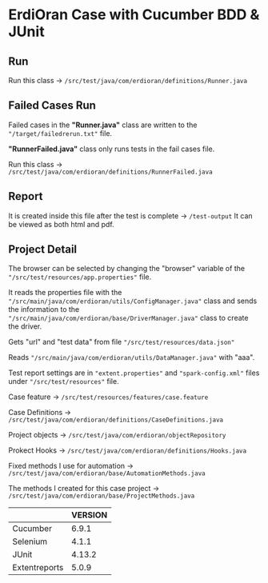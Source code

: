 
<b> <h1>   ErdiOran Case with Cucumber BDD & JUnit  </h1> </b> 

## Run 
 Run this class -> `/src/test/java/com/erdioran/definitions/Runner.java`

## Failed Cases Run
Failed cases in the <b>"Runner.java"</b> class are written to the `"/target/failedrerun.txt"` file.

<b>"RunnerFailed.java"</b> class only runs tests in the fail cases file.

Run this class -> `/src/test/java/com/erdioran/definitions/RunnerFailed.java`

## Report 
It is created inside this file after the test is complete -> `/test-output`
It can be viewed as both html and pdf.

## Project Detail
The browser can be selected by changing the "browser" variable of the `"/src/test/resources/app.properties"` file.

It reads the properties file with the `"/src/main/java/com/erdioran/utils/ConfigManager.java"` class and sends the information to the `"/src/main/java/com/erdioran/base/DriverManager.java"` class to create the driver.

Gets "url" and "test data" from file `"/src/test/resources/data.json"` 

Reads `"/src/main/java/com/erdioran/utils/DataManager.java"` with "aaa".

Test report settings are in `"extent.properties"` and `"spark-config.xml"` files under `"/src/test/resources"` file.

Case feature -> `/src/test/resources/features/case.feature`

Case Definitions -> `/src/test/java/com/erdioran/definitions/CaseDefinitions.java`

Project objects -> `/src/test/java/com/erdioran/objectRepository`

Prokect Hooks -> `/src/test/java/com/erdioran/definitions/Hooks.java`

Fixed methods I use for automation -> `/src/test/java/com/erdioran/base/AutomationMethods.java`

The methods I created for this case project ->  `/src/test/java/com/erdioran/base/ProjectMethods.java`



|         | VERSION |
| -------| ----- |
| Cucumber   | 6.9.1  |
| Selenium   | 4.1.1  |
| JUnit   | 4.13.2 |
| Extentreports   | 5.0.9  |
